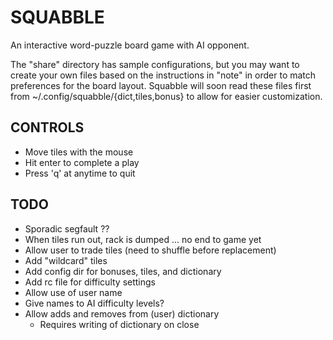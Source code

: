 # SQUABBLE

An interactive word-puzzle board game with AI opponent.

The "share" directory has sample configurations, but you may want to create your own files based on the instructions in "note" in order to match preferences for the board layout.  Squabble will soon read these files first from ~/.config/squabble/{dict,tiles,bonus} to allow for easier customization.

## CONTROLS

* Move tiles with the mouse
* Hit enter to complete a play
* Press 'q' at anytime to quit

## TODO

- Sporadic segfault ??
- When tiles run out, rack is dumped ... no end to game yet
- Allow user to trade tiles (need to shuffle before replacement)
- Add "wildcard" tiles
- Add config dir for bonuses, tiles, and dictionary
- Add rc file for difficulty settings
- Allow use of user name
- Give names to AI difficulty levels?
- Allow adds and removes from (user) dictionary
	- Requires writing of dictionary on close





